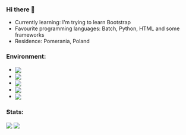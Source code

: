 ### Hi there 👋



- Currently learning: I'm trying to learn Bootstrap
- Favourite programming languages: Batch, Python, HTML and some frameworks
- Residence: Pomerania, Poland

### Environment:
 - <img align="center" src="https://img.shields.io/badge/Windows_11-1nd._OS-2ea44f?style=for-the-badge&logo=windows11" />
 - <img align="center" src="https://img.shields.io/badge/Fedora-2nd. OS-2ea44f?style=for-the-badge&logo=fedora" />
 - <img align="center" src="https://img.shields.io/badge/iOS-Mobile_OS-2ea44f?style=for-the-badge&logo=apple" />
 - <img align="center" src="https://img.shields.io/badge/ESP_SoC's-Favourite_Toy-2ea44f?style=for-the-badge&logo=espressif" />
 - <img align="center" src="https://img.shields.io/badge/JetBrains-IDE'S-2ea44f?style=for-the-badge&logo=jetbrains" />

 
### Stats:
<img align="center" src="https://github-readme-stats.vercel.app/api?username=000rosiu&count_private=true&show_icons=true&layout=compact" />
<img align="center" src="https://github-readme-stats.vercel.app/api/top-langs/?username=000rosiu&count_private=true&langs_count=7&hide=html&exclude_repo=alarmclock-esp,aosp-calculator,sway,ESP8266_RTOS_SDK,DefinitelyTyped,laboratory,dotfiles&layout=compact" />
